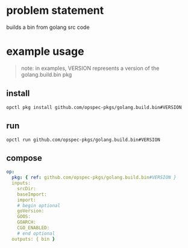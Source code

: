 # problem statement
builds a bin from golang src code

# example usage

> note: in examples, VERSION represents a version of the golang.build.bin pkg

## install

```shell
opctl pkg install github.com/opspec-pkgs/golang.build.bin#VERSION
```

## run

```
opctl run github.com/opspec-pkgs/golang.build.bin#VERSION
```

## compose

```yaml
op:
  pkg: { ref: github.com/opspec-pkgs/golang.build.bin#VERSION }
  inputs: 
    srcDir:
    baseImport:
    import:
    # begin optional
    goVersion:
    GOOS:
    GOARCH:
    CGO_ENABLED:
    # end optional
  outputs: { bin }
```
